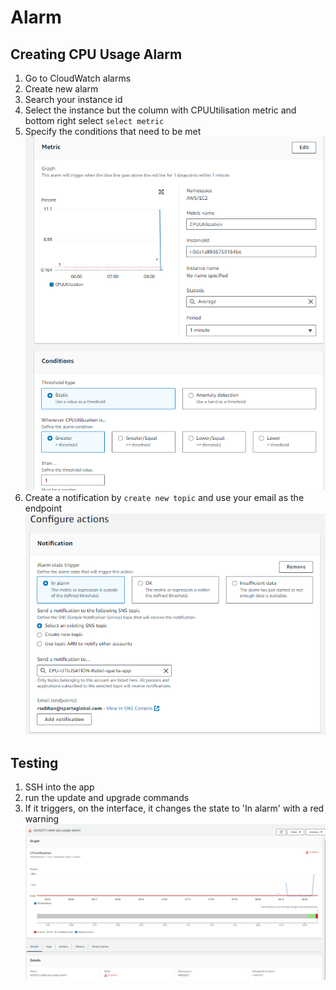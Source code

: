# Alarm

## Creating CPU Usage Alarm
1. Go to CloudWatch alarms
2. Create new alarm
3. Search your instance id
4. Select the instance but the column with CPUUtilisation metric and bottom right select `select metric`
5. Specify the conditions that need to be met
   ![alt text](../Images/condition-cpu.png)
6. Create a notification by `create new topic` and use your email as the endpoint
![alt text](../Images/notification-cpu.png)

## Testing
1. SSH into the app
2. run the update and upgrade commands
3. If it triggers, on the interface, it changes the state to 'In alarm' with a red warning
   ![alt text](../Images/in-alarm-cpu.png)